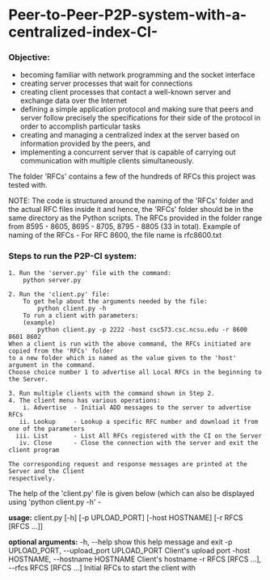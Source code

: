 # Peer-to-Peer-P2P-system-with-a-centralized-index-CI-

### Objective:
- becoming familiar with network programming and the socket interface
- creating server processes that wait for connections
- creating client processes that contact a well-known server and exchange data over the Internet
- defining a simple application protocol and making sure that peers and server follow precisely the
specifications for their side of the protocol in order to accomplish particular tasks
- creating and managing a centralized index at the server based on information provided by the peers, and
- implementing a concurrent server that is capable of carrying out communication with multiple clients
simultaneously.

The folder 'RFCs' contains a few of the hundreds of RFCs this project was tested with.

NOTE: The code is structured around the naming of the 'RFCs' folder and the actual RFC files inside it
      and hence, the 'RFCs' folder should be in the same directory as the Python scripts.
      The RFCs provided in the folder range from 8595 - 8605, 8695 - 8705, 8795 - 8805 (33 in total).
      Example of naming of the RFCs - For RFC 8600, the file name is rfc8600.txt


### Steps to run the P2P-CI system:
    1. Run the 'server.py' file with the command:
        python server.py
    
    2. Run the 'client.py' file:
        To get help about the arguments needed by the file:
            python client.py -h
        To run a client with parameters:
        (example)
            python client.py -p 2222 -host csc573.csc.ncsu.edu -r 8600 8601 8602
	When a client is run with the above command, the RFCs initiated are copied from the 'RFCs' folder
	to a new folder which is named as the value given to the 'host' argument in the command.
	Choose choice number 1 to advertise all Local RFCs in the beginning to the Server.
    
    3. Run multiple clients with the command shown in Step 2.
    4. The client menu has various operations:
        i. Advertise  - Initial ADD messages to the server to advertise RFCs
       ii. Lookup     - Lookup a specific RFC number and download it from one of the parameters
      iii. List       - List All RFCs registered with the CI on the Server
       iv. Close      - Close the connection with the server and exit the client program

	The corresponding request and response messages are printed at the Server and the Client 
	respectively.





The help of the 'client.py' file is given below (which can also be displayed using 'python client.py -h' -
	
**usage:** client.py [-h] [-p UPLOAD_PORT] [-host HOSTNAME] [-r RFCS [RFCS ...]]

**optional arguments:**
  -h, --help            show this help message and exit
  -p UPLOAD_PORT, --upload_port UPLOAD_PORT
                        Client's upload port
  -host HOSTNAME, --hostname HOSTNAME
                        Client's hostname
  -r RFCS [RFCS ...], --rfcs RFCS [RFCS ...]
                        Initial RFCs to start the client with

